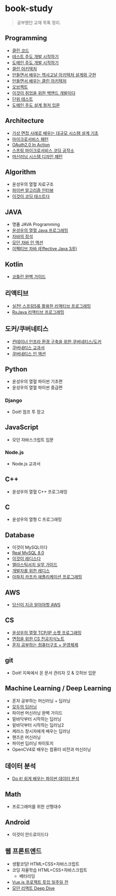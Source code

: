 # book-study

> 공부했던 교재 목록 정리.

## Programming

- [클린 코드](./books/클린_코드)
- [테스트 주도 개발 시작하기](./books/테스트_주도_개발_시작하기)
- [도메인 주도 개발 시작하기](./books/도메인_주도_개발_시작하기)
- [클린 아키텍처](./books/클린%20아키텍처)
- [만들면서 배우는 헥사고날 아키텍처 설계와 구현](/books/만들면서%20배우는%20헥사고날%20아키텍처)
- [만들면서 배우는 클린 아키텍처](./books/만들면서%20배우는%20클린%20아키텍처)
- [오브젝트](./books/오브젝트)
- [이것이 취업을 위한 백엔드 개발이다](./books/이것이%20취업을%20위한%20백엔드%20개발이다)
- [단위 테스트](./books/단위%20테스트)
- [도메인 주도 설계 철저 입문](./books/도메인%20주도%20설계%20철저%20입문/)

## Architecture

- [가상 면접 사례로 배우는 대규모 시스템 설계 기초](books/가상%20면접%20사례로%20배우는%20대규모%20시스템%20설계%20기초)
- [마이크로서비스 패턴](books/마이크로서비스%20패턴)
- [OAuth2.0 In Action](./books/OAuth2_In_Action)
- [스프링 마이크로서비스 코딩 공작소](./books/스프링%20마이크로서비스%20코딩%20공작소)
- [머신러닝 시스템 디자인 패턴](./books/머신러닝%20시스템%20디자인%20패턴)

## Algorithm

- 윤성우의 열혈 자료구조
- [파이썬 알고리즘 인터뷰](https://github.com/Cho-D-YoungRae/AlgorithmStudy/tree/main/leetcode)
- [이것이 코딩 테스트다](./books/이것이_코딩_테스트다)

## JAVA

- 명품 JAVA Programming
- [윤성우의 열혈 Java 프로그래밍](./books/윤성우의_열혈_Java_프로그래밍)
- [자바의 정석](./books/자바의_정석)
- [모던 자바 인 액션](./books/모던_자바_인_액션)
- [이펙티브 자바 (Effective Java 3/E)](./books/이펙티브_자바_3E)

## Kotlin

- [코틀린 완벽 가이드](./books/%EC%BD%94%ED%8B%80%EB%A6%B0_%EC%99%84%EB%B2%BD_%EA%B0%80%EC%9D%B4%EB%93%9C)

## 리액티브

- [실전! 스프링5를 활용한 리액티브 프로그래밍](./books/실전_스프링5를_활용한_리액티브_프로그래밍)
- [RxJava 리액티브 프로그래밍](./books/RxJava_리액티브_프로그래밍)

## 도커/쿠버네티스

- [컨테이너 인프라 환경 구축을 위한 쿠버네티스/도커](./books/%EC%BB%A8%ED%85%8C%EC%9D%B4%EB%84%88_%EC%9D%B8%ED%94%84%EB%9D%BC_%ED%99%98%EA%B2%BD_%EA%B5%AC%EC%B6%95%EC%9D%84_%EC%9C%84%ED%95%9C_%EC%BF%A0%EB%B2%84%EB%84%A4%ED%8B%B0%EC%8A%A4_%EB%8F%84%EC%BB%A4)
- [쿠버네티스 교과서](./books/쿠버네티스_교과서)
- [쿠버네티스 인 액션](./books/쿠버네티스_인_액션)

## Python

- 윤성우의 열혈 파이썬 기초편
- 윤성우의 열혈 파이썬 중급편

### Django

- Doit! 점프 투 장고

## JavaScript

- 모던 자바스크립트 입문

### Node.js

- Node.js 교과서

## C++

- 윤성우의 열혈 C++ 프로그래밍

## C

- 윤성우의 열형 C 프로그래밍

## Database

- 이것이 MySQL이다
- [Real MySQL 8.0](./books/Real_MySQL)
- [이것이 레디스다](./books/%EC%9D%B4%EA%B2%83%EC%9D%B4_%EB%A0%88%EB%94%94%EC%8A%A4%EB%8B%A4)
- [엘라스틱서치 실무 가이드](./books/엘라스틱서치_실무_가이드)
- [개발자를 위한 레디스](./books/개발자를%20위한%20레디스)
- [아파치 카프카 애플리케이션 프로그래밍](./books/아파치%20카프카%20애플리케이션%20프로그래밍)

## AWS

- [당신이 지금 알아야할 AWS](./books/당신이_지금_알아야할_AWS)

## CS

- [윤성우의 열혈 TCP/IP 소켓 프로그래밍](./books/윤성우의_열혈_TCPIP_소켓_프로그래밍)
- [면접을 위한 CS 전공지식노트](./books/면접을_위한_CS_전공지식노트)
- [혼자 공부하는 컴퓨터구조 + 운영체제](./books/혼자_공부하는_컴퓨터구조_운영체제)

## git

- Doit! 지옥에서 온 문서 관리자 깃 & 깃허브 입문

## Machine Learning / Deep Learning

- 혼자 공부하는 머신러닝 + 딥러닝
- [모두의 딥러닝](/books/모두의_딥러닝)
- 파이썬 머신러닝 완벽 가이드
- 밑바닥부터 시작하는 딥러닝
- 밑바닥부터 시작하는 딥러닝2
- 케라스 창시자에게 배우는 딥러닝
- 핸즈온 머신러닝
- 파이썬 딥러닝 파이토치
- OpenCV4로 배우는 컴퓨터 비전과 머신러닝

## 데이터 분석

- [Do it! 쉽게 배우는 파이썬 데이터 분석](./books/Do%20it!%20쉽게%20배우는%20파이썬%20데이터%20분석)

## Math

- 프로그래머를 위한 선형대수

## Android

- 이것이 안드로이드다

## 웹 프론트엔드

- 생활코딩! HTML+CSS+자바스크립트
- 코딩 자율학습 HTML+CSS+자바스크립트
  - 베타리딩
- [Vue.js 프로젝트 투입 일주일 전](books/Vue_js_%ED%94%84%EB%A1%9C%EC%A0%9D%ED%8A%B8_%ED%88%AC%EC%9E%85_%EC%9D%BC%EC%A3%BC%EC%9D%BC_%EC%A0%84)
- [모던 리액트 Deep Dive](./books/모던%20리액트%20Deep%20Dive)
